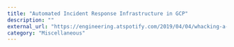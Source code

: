 ```yaml
---
title: "Automated Incident Response Infrastructure in GCP"
description: ""
external_url: "https://engineering.atspotify.com/2019/04/04/whacking-a-million-moles-automated-incident-response-infrastructure-in-gcp/"
category: "Miscellaneous"
---
```

